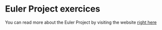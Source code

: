 # Euler Project exercices


You can read more about the Euler Project by visiting the website [right here](https://projecteuler.net/)

